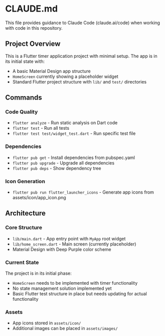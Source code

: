 # CLAUDE.md

This file provides guidance to Claude Code (claude.ai/code) when working with code in this repository.

## Project Overview

This is a Flutter timer application project with minimal setup. The app is in its initial state with:
- A basic Material Design app structure
- `HomeScreen` currently showing a placeholder widget
- Standard Flutter project structure with `lib/` and `test/` directories

## Commands

### Code Quality
- `flutter analyze` - Run static analysis on Dart code
- `flutter test` - Run all tests
- `flutter test test/widget_test.dart` - Run specific test file

### Dependencies
- `flutter pub get` - Install dependencies from pubspec.yaml
- `flutter pub upgrade` - Upgrade all dependencies
- `flutter pub deps` - Show dependency tree

### Icon Generation
- `flutter pub run flutter_launcher_icons` - Generate app icons from assets/icon/app_icon.png

## Architecture

### Core Structure
- `lib/main.dart` - App entry point with `MyApp` root widget
- `lib/home_screen.dart` - Main screen (currently placeholder)
- Material Design with Deep Purple color scheme

### Current State
The project is in its initial phase:
- `HomeScreen` needs to be implemented with timer functionality
- No state management solution implemented yet
- Basic Flutter test structure in place but needs updating for actual functionality

### Assets
- App icons stored in `assets/icon/`
- Additional images can be placed in `assets/images/`